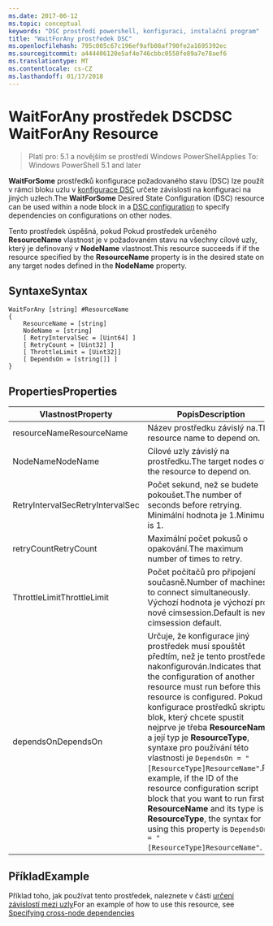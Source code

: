 ```yaml
---
ms.date: 2017-06-12
ms.topic: conceptual
keywords: "DSC prostředí powershell, konfiguraci, instalační program"
title: "WaitForAny prostředek DSC"
ms.openlocfilehash: 795c005c67c196ef9afb08af790fe2a1695392ec
ms.sourcegitcommit: a444406120e5af4e746cbbc0558fe89a7e78aef6
ms.translationtype: MT
ms.contentlocale: cs-CZ
ms.lasthandoff: 01/17/2018
---
```

# <a name="dsc-waitforany-resource"></a><span data-ttu-id="42cea-103">WaitForAny prostředek DSC</span><span class="sxs-lookup"><span data-stu-id="42cea-103">DSC WaitForAny Resource</span></span>

> <span data-ttu-id="42cea-104">Platí pro: 5.1 a novějším se prostředí Windows PowerShell</span><span class="sxs-lookup"><span data-stu-id="42cea-104">Applies To: Windows PowerShell 5.1 and later</span></span>

<span data-ttu-id="42cea-105">**WaitForSome** prostředků konfigurace požadovaného stavu (DSC) lze použít v rámci bloku uzlu v [konfigurace DSC](configurations.md) určete závislosti na konfiguraci na jiných uzlech.</span><span class="sxs-lookup"><span data-stu-id="42cea-105">The **WaitForSome** Desired State Configuration (DSC) resource can be used within a node block in a [DSC configuration](configurations.md) to specify dependencies on configurations on other nodes.</span></span>

<span data-ttu-id="42cea-106">Tento prostředek úspěšná, pokud Pokud prostředek určeného **ResourceName** vlastnost je v požadovaném stavu na všechny cílové uzly, který je definovaný v **NodeName** vlastnost.</span><span class="sxs-lookup"><span data-stu-id="42cea-106">This resource succeeds if if the resource specified by the **ResourceName** property is in the desired state on any target nodes defined in the **NodeName** property.</span></span>


## <a name="syntax"></a><span data-ttu-id="42cea-107">Syntaxe</span><span class="sxs-lookup"><span data-stu-id="42cea-107">Syntax</span></span>

```
WaitForAny [string] #ResourceName
{
    ResourceName = [string]
    NodeName = [string]
    [ RetryIntervalSec = [Uint64] ]
    [ RetryCount = [Uint32] ] 
    [ ThrottleLimit = [Uint32]]
    [ DependsOn = [string[]] ]
}
```

## <a name="properties"></a><span data-ttu-id="42cea-108">Properties</span><span class="sxs-lookup"><span data-stu-id="42cea-108">Properties</span></span>

|  <span data-ttu-id="42cea-109">Vlastnost</span><span class="sxs-lookup"><span data-stu-id="42cea-109">Property</span></span>  |  <span data-ttu-id="42cea-110">Popis</span><span class="sxs-lookup"><span data-stu-id="42cea-110">Description</span></span>   | 
|---|---| 
| <span data-ttu-id="42cea-111">resourceName</span><span class="sxs-lookup"><span data-stu-id="42cea-111">ResourceName</span></span>| <span data-ttu-id="42cea-112">Název prostředku závislý na.</span><span class="sxs-lookup"><span data-stu-id="42cea-112">The resource name to depend on.</span></span>| 
| <span data-ttu-id="42cea-113">NodeName</span><span class="sxs-lookup"><span data-stu-id="42cea-113">NodeName</span></span>| <span data-ttu-id="42cea-114">Cílové uzly závislý na prostředku.</span><span class="sxs-lookup"><span data-stu-id="42cea-114">The target nodes of the resource to depend on.</span></span>| 
| <span data-ttu-id="42cea-115">RetryIntervalSec</span><span class="sxs-lookup"><span data-stu-id="42cea-115">RetryIntervalSec</span></span>| <span data-ttu-id="42cea-116">Počet sekund, než se budete pokoušet.</span><span class="sxs-lookup"><span data-stu-id="42cea-116">The number of seconds before retrying.</span></span> <span data-ttu-id="42cea-117">Minimální hodnota je 1.</span><span class="sxs-lookup"><span data-stu-id="42cea-117">Minimum is 1.</span></span>| 
| <span data-ttu-id="42cea-118">retryCount</span><span class="sxs-lookup"><span data-stu-id="42cea-118">RetryCount</span></span>| <span data-ttu-id="42cea-119">Maximální počet pokusů o opakování.</span><span class="sxs-lookup"><span data-stu-id="42cea-119">The maximum number of times to retry.</span></span>| 
| <span data-ttu-id="42cea-120">ThrottleLimit</span><span class="sxs-lookup"><span data-stu-id="42cea-120">ThrottleLimit</span></span>| <span data-ttu-id="42cea-121">Počet počítačů pro připojení současně.</span><span class="sxs-lookup"><span data-stu-id="42cea-121">Number of machines to connect simultaneously.</span></span> <span data-ttu-id="42cea-122">Výchozí hodnota je výchozí pro nové cimsession.</span><span class="sxs-lookup"><span data-stu-id="42cea-122">Default is new-cimsession default.</span></span>| 
| <span data-ttu-id="42cea-123">dependsOn</span><span class="sxs-lookup"><span data-stu-id="42cea-123">DependsOn</span></span> | <span data-ttu-id="42cea-124">Určuje, že konfigurace jiný prostředek musí spouštět předtím, než je tento prostředek nakonfigurován.</span><span class="sxs-lookup"><span data-stu-id="42cea-124">Indicates that the configuration of another resource must run before this resource is configured.</span></span> <span data-ttu-id="42cea-125">Pokud ID konfigurace prostředků skriptu blok, který chcete spustit nejprve je třeba __ResourceName__ a její typ je __ResourceType__, syntaxe pro používání této vlastnosti je `DependsOn = "[ResourceType]ResourceName"`.</span><span class="sxs-lookup"><span data-stu-id="42cea-125">For example, if the ID of the resource configuration script block that you want to run first is __ResourceName__ and its type is __ResourceType__, the syntax for using this property is `DependsOn = "[ResourceType]ResourceName"`.</span></span>|


## <a name="example"></a><span data-ttu-id="42cea-126">Příklad</span><span class="sxs-lookup"><span data-stu-id="42cea-126">Example</span></span>

<span data-ttu-id="42cea-127">Příklad toho, jak používat tento prostředek, naleznete v části [určení závislostí mezi uzly](crossNodeDependencies.md)</span><span class="sxs-lookup"><span data-stu-id="42cea-127">For an example of how to use this resource, see [Specifying cross-node dependencies](crossNodeDependencies.md)</span></span>

